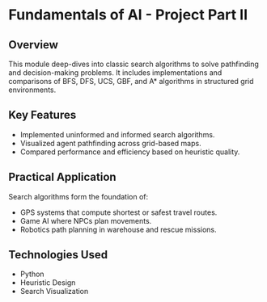 # Fundamentals of AI - Project Part II

## Overview
This module deep-dives into classic search algorithms to solve pathfinding and decision-making problems. It includes implementations and comparisons of BFS, DFS, UCS, GBF, and A* algorithms in structured grid environments.

## Key Features
- Implemented uninformed and informed search algorithms.
- Visualized agent pathfinding across grid-based maps.
- Compared performance and efficiency based on heuristic quality.

## Practical Application
Search algorithms form the foundation of:
- GPS systems that compute shortest or safest travel routes.
- Game AI where NPCs plan movements.
- Robotics path planning in warehouse and rescue missions.

## Technologies Used
- Python
- Heuristic Design
- Search Visualization
